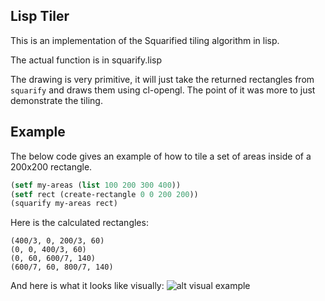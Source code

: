 ## Lisp Tiler

This is an implementation of the Squarified tiling algorithm in lisp.

The actual function is in squarify.lisp

The drawing is very primitive, it will just take the returned rectangles from `squarify` and draws them using cl-opengl. The point of it was more to just demonstrate the tiling.

## Example

The below code gives an example of how to tile a set of areas inside of a 200x200 rectangle.

```lisp
(setf my-areas (list 100 200 300 400))
(setf rect (create-rectangle 0 0 200 200))
(squarify my-areas rect)
```

Here is the calculated rectangles:

```
(400/3, 0, 200/3, 60)
(0, 0, 400/3, 60)
(0, 60, 600/7, 140)
(600/7, 60, 800/7, 140)
```

And here is what it looks like visually:
![alt visual example](https://raw.github.com/lerp/lisp-tiler/master/example.png)
